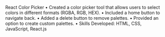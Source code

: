 React Color Picker
• Created a color picker tool that allows users to select colors in different formats (RGBA, RGB, HEX).
• Included a home button to navigate back.
• Added a delete button to remove palettes.
• Provided an option to create custom palettes.
• Skills Developed: HTML, CSS, JavaScript, React.js
